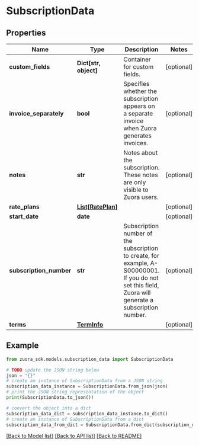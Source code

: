 # SubscriptionData


## Properties

Name | Type | Description | Notes
------------ | ------------- | ------------- | -------------
**custom_fields** | **Dict[str, object]** | Container for custom fields.  | [optional] 
**invoice_separately** | **bool** | Specifies whether the subscription appears on a separate invoice when Zuora generates invoices. | [optional] 
**notes** | **str** | Notes about the subscription. These notes are only visible to Zuora users.  | [optional] 
**rate_plans** | [**List[RatePlan]**](RatePlan.md) |  | [optional] 
**start_date** | **date** |  | [optional] 
**subscription_number** | **str** | Subscription number of the subscription to create, for example, A-S00000001.   If you do not set this field, Zuora will generate a subscription number. | [optional] 
**terms** | [**TermInfo**](TermInfo.md) |  | [optional] 

## Example

```python
from zuora_sdk.models.subscription_data import SubscriptionData

# TODO update the JSON string below
json = "{}"
# create an instance of SubscriptionData from a JSON string
subscription_data_instance = SubscriptionData.from_json(json)
# print the JSON string representation of the object
print(SubscriptionData.to_json())

# convert the object into a dict
subscription_data_dict = subscription_data_instance.to_dict()
# create an instance of SubscriptionData from a dict
subscription_data_from_dict = SubscriptionData.from_dict(subscription_data_dict)
```
[[Back to Model list]](../README.md#documentation-for-models) [[Back to API list]](../README.md#documentation-for-api-endpoints) [[Back to README]](../README.md)


